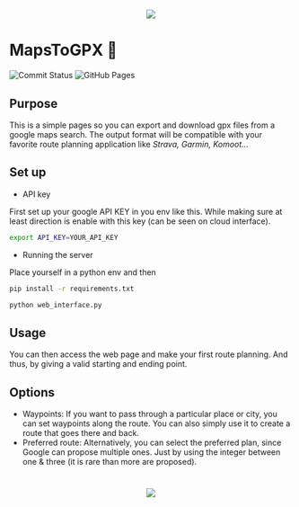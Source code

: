<h1 align="center">
    <img src="https://capsule-render.vercel.app/api?type=waving&color=0:12D559,100:5776FF&height=115&section=header"/>
</h1>

# MapsToGPX 📍 
<!-- <p align="center">
    <img src="icones.jpg" alt="illustration" width=""/>
</p> -->

![Commit Status](https://img.shields.io/github/commit-activity/t/ibrahim-sall/MapsToGPX?)
![GitHub Pages](https://img.shields.io/github/deployments/ibrahim-sall/MapsToGPX/github-pages?label=GitHub%20Pages&logo=github)

## Purpose
This is a simple pages so you can export and download gpx files from a google maps search. The output format will be compatible with your favorite route planning application like *Strava, Garmin, Komoot...*

## Set up
- API key

First set up your google API KEY in you env like this. While making sure at least direction is enable with this key (can be seen on cloud interface).
```bash
export API_KEY=YOUR_API_KEY
```

- Running the server

Place yourself in a python env and then
```bash
pip install -r requirements.txt

python web_interface.py
```

## Usage
You can then access the web page and make your first route planning. And thus, by giving a valid starting and ending point.

## Options
- Waypoints:
If you want to pass through a particular place or city, you can set waypoints along the route. You can also simply use it to create a route that goes there and back.
- Preferred route:
Alternatively, you can select the preferred plan, since Google can propose multiple ones. Just by using the integer between one & three (it is rare than more are proposed).
<h1 align="center">
  <img src="https://capsule-render.vercel.app/api?type=waving&color=0:12D559,100:5776FF&height=115&reversal=true&section=footer"/>
</h1>